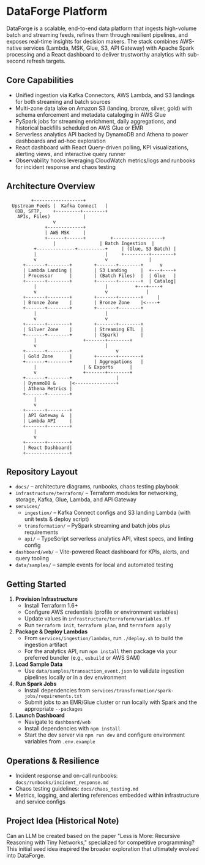# DataForge Platform

DataForge is a scalable, end-to-end data platform that ingests high-volume batch and streaming feeds, refines them through resilient pipelines, and exposes real-time insights for decision makers. The stack combines AWS-native services (Lambda, MSK, Glue, S3, API Gateway) with Apache Spark processing and a React dashboard to deliver trustworthy analytics with sub-second refresh targets.

## Core Capabilities

- Unified ingestion via Kafka Connectors, AWS Lambda, and S3 landings for both streaming and batch sources
- Multi-zone data lake on Amazon S3 (landing, bronze, silver, gold) with schema enforcement and metadata cataloging in AWS Glue
- PySpark jobs for streaming enrichment, daily aggregations, and historical backfills scheduled on AWS Glue or EMR
- Serverless analytics API backed by DynamoDB and Athena to power dashboards and ad-hoc exploration
- React dashboard with React Query-driven polling, KPI visualizations, alerting views, and interactive query runner
- Observability hooks leveraging CloudWatch metrics/logs and runbooks for incident response and chaos testing

## Architecture Overview

```
		 +------------------+
  Upstream Feeds |  Kafka Connect   |
   (DB, SFTP,    +---------+--------+
    APIs, Files)            |
			     v
		      +-------------+
		      | AWS MSK     |
		      +------+------+         +------------------+
			     |                | Batch Ingestion  |
	      +--------------+----------+     | (Glue, S3 Batch) |
	      |                         |     +---------+--------+
	      v                         v               |
      +-------+--------+        +-------+--------+      v
      | Lambda Landing |        | S3 Landing     |  +---+----+
      | Processor      |        | (Batch Files)  |  | Glue   |
      +-------+--------+        +-------+--------+  | Catalog|
	      |                         |          +---+----+
	      v                         v              |
      +-------+--------+        +-------+--------+     |
      | Bronze Zone    |        | Bronze Zone    |<----+
      +-------+--------+        +-------+--------+
	      |                         |
	      v                         v
      +-------+--------+        +-------+--------+
      | Silver Zone    |        | Streaming ETL  |
      +-------+--------+        | (Spark)        |
	      |                 +-------+--------+
	      v                         |
      +-------+--------+                v
      | Gold Zone      |        +-------+--------+
      +-------+--------+        | Aggregations   |
	      |                 | & Exports      |
	      v                 +-------+--------+
      +-------+--------+                |
      | DynamoDB &     |<---------------+
      | Athena Metrics |
      +-------+--------+
	      |
	      v
      +-------+--------+
      | API Gateway &  |
      | Lambda API     |
      +-------+--------+
	      |
	      v
      +-------+--------+
      | React Dashboard|
      +----------------+
```

## Repository Layout

- `docs/` – architecture diagrams, runbooks, chaos testing playbook
- `infrastructure/terraform/` – Terraform modules for networking, storage, Kafka, Glue, Lambda, and API Gateway
- `services/`
  - `ingestion/` – Kafka Connect configs and S3 landing Lambda (with unit tests & deploy script)
  - `transformation/` – PySpark streaming and batch jobs plus requirements
  - `api/` – TypeScript serverless analytics API, vitest specs, and linting config
- `dashboard/web/` – Vite-powered React dashboard for KPIs, alerts, and query tooling
- `data/samples/` – sample events for local and automated testing

## Getting Started

1. **Provision Infrastructure**
   - Install Terraform 1.6+
   - Configure AWS credentials (profile or environment variables)
   - Update values in `infrastructure/terraform/variables.tf`
   - Run `terraform init`, `terraform plan`, and `terraform apply`
2. **Package & Deploy Lambdas**
   - From `services/ingestion/lambdas`, run `./deploy.sh` to build the ingestion artifact
   - For the analytics API, run `npm install` then package via your preferred bundler (e.g., `esbuild` or AWS SAM)
3. **Load Sample Data**
   - Use `data/samples/transaction_event.json` to validate ingestion pipelines locally or in a dev environment
4. **Run Spark Jobs**
   - Install dependencies from `services/transformation/spark-jobs/requirements.txt`
   - Submit jobs to an EMR/Glue cluster or run locally with Spark and the appropriate `--packages`
5. **Launch Dashboard**
   - Navigate to `dashboard/web`
   - Install dependencies with `npm install`
   - Start the dev server via `npm run dev` and configure environment variables from `.env.example`

## Operations & Resilience

- Incident response and on-call runbooks: `docs/runbooks/incident_response.md`
- Chaos testing guidelines: `docs/chaos_testing.md`
- Metrics, logging, and alerting references embedded within infrastructure and service configs

## Project Idea (Historical Note)

Can an LLM be created based on the paper "Less is More: Recursive Reasoning with Tiny Networks," specialized for competitive programming? This initial seed idea inspired the broader exploration that ultimately evolved into DataForge.
